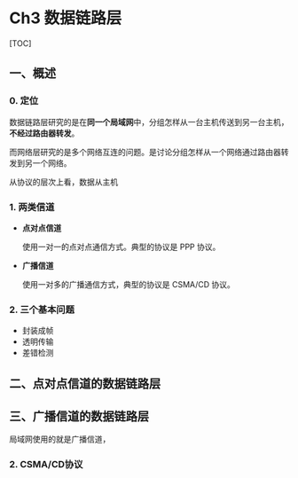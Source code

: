 # Ch3 数据链路层

[TOC]

## 一、概述

### 0. 定位

数据链路层研究的是在**同一个局域网**中，分组怎样从一台主机传送到另一台主机，**不经过路由器转发**。

而网络层研究的是多个网络互连的问题。是讨论分组怎样从一个网络通过路由器转发到另一个网络。

从协议的层次上看，数据从主机

### 1. 两类信道

* **点对点信道**

  使用一对一的点对点通信方式。典型的协议是 PPP 协议。

* **广播信道**

  使用一对多的广播通信方式，典型的协议是 CSMA/CD 协议。

### 2. 三个基本问题

* 封装成帧
* 透明传输
* 差错检测



## 二、点对点信道的数据链路层





## 三、广播信道的数据链路层

局域网使用的就是广播信道，

### 2. CSMA/CD协议

